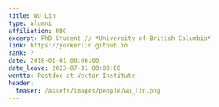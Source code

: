 ```yaml
---
title: Wu Lin
type: alumni
affiliation: UBC
excerpt: PhD Student // *University of British Columbia*
link: https://yorkerlin.github.io
rank: 7
date: 2018-01-01 00:00:00
date_leave: 2023-07-31 00:00:00
wentto: Postdoc at Vector Institute
header:
  teaser: /assets/images/people/wu_lin.png
---
```

<!-- Wu Lin (Research assistant from Jan-Dec 2017, joined UBC as a PhD student) -->
